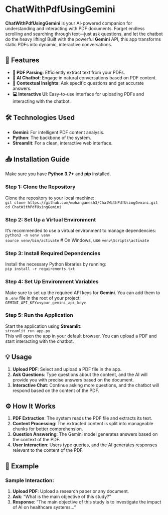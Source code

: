 #  ChatWithPdfUsingGemini  
**ChatWithPdfUsingGemini** is your AI-powered companion for understanding and interacting with PDF documents. Forget endless scrolling and searching through text—just ask questions, and let the chatbot do the heavy lifting! Built with the powerful **Gemini** API, this app transforms static PDFs into dynamic, interactive conversations.  

## 🌟 Features  
- **📄 PDF Parsing**: Efficiently extract text from your PDFs.  
- **🤖 AI Chatbot**: Engage in natural conversations based on PDF content.  
- **🧠 Contextual Insights**: Ask specific questions and get accurate answers.  
- **💻 Interactive UI**: Easy-to-use interface for uploading PDFs and interacting with the chatbot.  

## 🛠️ Technologies Used  
- **Gemini**: For intelligent PDF content analysis.  
- **Python**: The backbone of the system.  
- **Streamlit**: For a clean, interactive web interface.  

## 📥 Installation Guide  
Make sure you have **Python 3.7+** and **pip** installed.  

### Step 1: Clone the Repository  
Clone the repository to your local machine:  
`git clone https://github.com/mohanganesh3/ChatWithPdfUsingGemini.git`  
`cd ChatWithPdfUsingGemini`  

### Step 2: Set Up a Virtual Environment  
It’s recommended to use a virtual environment to manage dependencies:  
`python3 -m venv venv`  
`source venv/bin/activate`  # On Windows, use `venv\Scripts\activate`  

### Step 3: Install Required Dependencies  
Install the necessary Python libraries by running:  
`pip install -r requirements.txt`  

### Step 4: Set Up Environment Variables  
Make sure to set up the required API keys for **Gemini**. You can add them to a `.env` file in the root of your project:  
`GEMINI_API_KEY=<your_gemini_api_key>`  

### Step 5: Run the Application  
Start the application using **Streamlit**:  
`streamlit run app.py`  
This will open the app in your default browser. You can upload a PDF and start interacting with the chatbot.  

## 💡 Usage  
1. **Upload PDF**: Select and upload a PDF file in the app.  
2. **Ask Questions**: Type questions about the content, and the AI will provide you with precise answers based on the document.  
3. **Interactive Chat**: Continue asking more questions, and the chatbot will respond based on the content of the PDF.  

## ⚙️ How It Works  
1. **PDF Extraction**: The system reads the PDF file and extracts its text.  
2. **Content Processing**: The extracted content is split into manageable chunks for better comprehension.  
3. **Question Answering**: The Gemini model generates answers based on the context of the PDF.  
4. **User Interaction**: Users type queries, and the AI generates responses relevant to the content of the PDF.  

## 📝 Example  
### Sample Interaction:
1. **Upload PDF**: Upload a research paper or any document.  
2. **Ask**: “What is the main objective of this study?”  
3. **Response**: “The main objective of this study is to investigate the impact of AI on healthcare systems…”  
